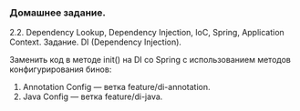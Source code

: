 ### Домашнее задание.

2.2. Dependency Lookup, Dependency Injection, IoC, Spring, Application Context.
Задание. DI (Dependency Injection).

Заменить код в методе init() на DI со Spring с использованием методов конфигурирования бинов:

1. Annotation Config — ветка feature/di-annotation.
2. Java Config — ветка feature/di-java.